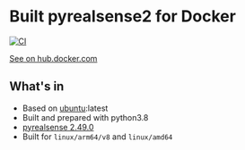# Built pyrealsense2 for Docker

[![CI](https://github.com/nixone/pyrealsense2-docker/actions/workflows/main.yml/badge.svg)](https://github.com/nixone/pyrealsense2-docker/actions/workflows/main.yml)

[See on hub.docker.com](https://hub.docker.com/repository/docker/nixone/pyrealsense2)

## What's in

* Based on [ubuntu](https://hub.docker.com/_/ubuntu):latest
* Built and prepared with python3.8
* [pyrealsense 2.49.0](https://github.com/IntelRealSense/librealsense/tree/master/wrappers/python)
* Built for `linux/arm64/v8` and `linux/amd64`
